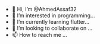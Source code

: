 - 👋 Hi, I’m @AhmedAssaf32
- 👀 I’m interested in programming...
- 🌱 I’m currently learning flutter...
- 💞️ I’m looking to collaborate on ...
- 📫 How to reach me ...

<!---
AhmedAssaf32/AhmedAssaf32 is a ✨ special ✨ repository because its `README.md` (this file) appears on your GitHub profile.
You can click the Preview link to take a look at your changes.
--->
